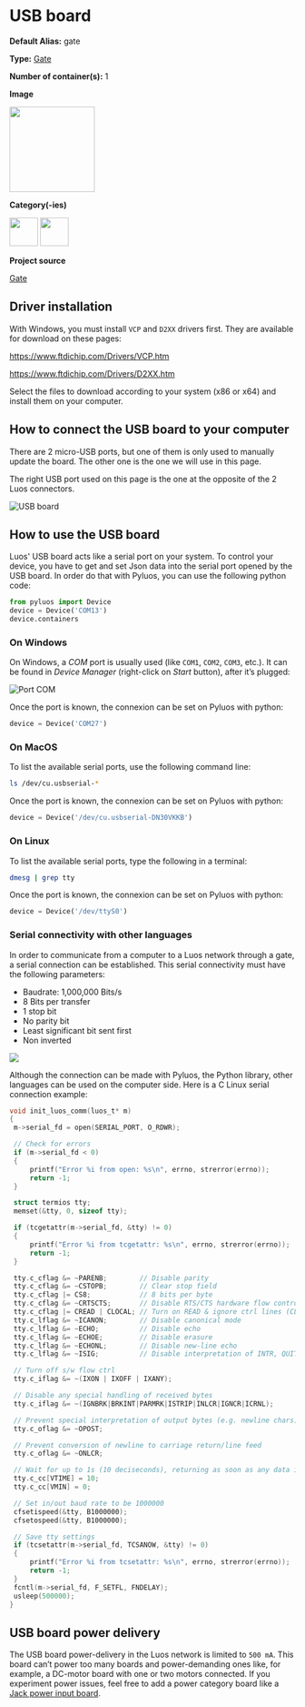 # USB board

<div class="cust_sheet" markdown="1">
<p class="cust_sheet-title" markdown="1"><strong>Default Alias:</strong> gate</p>
<p class="cust_sheet-title" markdown="1"><strong>Type:</strong> <a href="../../software/containers_list/gate.md">Gate</a></p>
<p class="cust_sheet-title" markdown="1"><strong>Number of container(s):</strong> 1</p>
<p class="cust_sheet-title" markdown="1"><strong>Image</strong></p>
<p class="cust_indent" markdown="1"><img height="150" src="/img/usb-container.png" alt="" /></p>
<p class="cust_sheet-title" markdown="1"><strong>Category(-ies)</strong></p>
<p class="cust_indent" markdown="1">
<img height="50" src="/img/sticker-communication.png" title="Communication" alt="" />
<img height="50" src="/img/sticker-power.png" title="Power" alt="" />
</p>
<p class="cust_sheet-title" markdown="1"><strong>Project source </strong></p>
<a class="github-button" data-size="large" aria-label="Star Luos-io/Luos on GitHub" href="https://github.com/Luos-io/Examples/blob/master/Projects/l0/Gate" target="_blank">Gate</a>
</div>

## Driver installation

With Windows, you must install `VCP` and `D2XX` drivers first. They are available for download on these pages:

<a href="https://www.ftdichip.com/Drivers/VCP.htm" target="_blank">https://www.ftdichip.com/Drivers/VCP.htm</a>

<a href="https://www.ftdichip.com/Drivers/D2XX.htm" target="_blank">https://www.ftdichip.com/Drivers/D2XX.htm</a>

Select the files to download according to your system (x86 or x64) and install them on your computer.

## How to connect the USB board to your computer

There are 2 micro-USB ports, but one of them is only used to manually update the board. The other one is the one we will use in this page.

The right USB port used on this page is the one at the opposite of the 2 Luos connectors.

![USB board](/img/usb-1.jpg)

## How to use the USB board

Luos' USB board acts like a serial port on your system.
To control your device, you have to get and set Json data into the serial port opened by the USB board. In order do that with Pyluos, you can use the following python code:

```python
from pyluos import Device
device = Device('COM13')
device.containers
```

### On Windows

On Windows, a _COM_ port is usually used (like `COM1`, `COM2`, `COM3`, etc.). It can be found in _Device Manager_ (right-click on _Start_ button), after it’s plugged:

![Port COM](/img/usb-2.png)

Once the port is known, the connexion can be set on Pyluos with python:

```python
device = Device('COM27')
```

### On MacOS

To list the available serial ports, use the following command line:

```bash
ls /dev/cu.usbserial-*
```

Once the port is known, the connexion can be set on Pyluos with python:

```python
device = Device('/dev/cu.usbserial-DN30VKKB')
```

### On Linux

To list the available serial ports, type the following in a terminal:

```bash
dmesg | grep tty
```

Once the port is known, the connexion can be set on Pyluos with python:

```python
device = Device('/dev/ttyS0')
```

### Serial connectivity with other languages

In order to communicate from a computer to a Luos network through a gate, a serial connection can be established. This serial connectivity must have the following parameters:

- Baudrate: 1,000,000 Bits/s
- 8 Bits per transfer
- 1 stop bit
- No parity bit
- Least significant bit sent first
- Non inverted

![](/img/serial-configuration.png)

Although the connection can be made with Pyluos, the Python library, other languages can be used on the computer side. Here is a C Linux serial connection example:

```C
void init_luos_comm(luos_t* m)
{
 m->serial_fd = open(SERIAL_PORT, O_RDWR);

 // Check for errors
 if (m->serial_fd < 0)
 {
     printf("Error %i from open: %s\n", errno, strerror(errno));
     return -1;
 }

 struct termios tty;
 memset(&tty, 0, sizeof tty);

 if (tcgetattr(m->serial_fd, &tty) != 0)
 {
     printf("Error %i from tcgetattr: %s\n", errno, strerror(errno));
     return -1;
 }

 tty.c_cflag &= ~PARENB;        // Disable parity
 tty.c_cflag &= ~CSTOPB;        // Clear stop field
 tty.c_cflag |= CS8;            // 8 bits per byte
 tty.c_cflag &= ~CRTSCTS;       // Disable RTS/CTS hardware flow control
 tty.c_cflag |= CREAD | CLOCAL; // Turn on READ & ignore ctrl lines (CLOCAL = 1)
 tty.c_lflag &= ~ICANON;        // Disable canonical mode
 tty.c_lflag &= ~ECHO;          // Disable echo
 tty.c_lflag &= ~ECHOE;         // Disable erasure
 tty.c_lflag &= ~ECHONL;        // Disable new-line echo
 tty.c_lflag &= ~ISIG;          // Disable interpretation of INTR, QUIT and SUSP

 // Turn off s/w flow ctrl
 tty.c_iflag &= ~(IXON | IXOFF | IXANY);

 // Disable any special handling of received bytes
 tty.c_iflag &= ~(IGNBRK|BRKINT|PARMRK|ISTRIP|INLCR|IGNCR|ICRNL);

 // Prevent special interpretation of output bytes (e.g. newline chars)
 tty.c_oflag &= ~OPOST;

 // Prevent conversion of newline to carriage return/line feed
 tty.c_oflag &= ~ONLCR;

 // Wait for up to 1s (10 deciseconds), returning as soon as any data is received.
 tty.c_cc[VTIME] = 10;
 tty.c_cc[VMIN] = 0;

 // Set in/out baud rate to be 1000000
 cfsetispeed(&tty, B1000000);
 cfsetospeed(&tty, B1000000);

 // Save tty settings
 if (tcsetattr(m->serial_fd, TCSANOW, &tty) != 0)
 {
     printf("Error %i from tcsetattr: %s\n", errno, strerror(errno));
     return -1;
 }
 fcntl(m->serial_fd, F_SETFL, FNDELAY);
 usleep(500000);
}
```

## USB board power delivery

The USB board power-delivery in the Luos network is limited to `500 mA`. This board can’t power too many boards and power-demanding ones like, for example, a DC-motor board with one or two motors connected. If you experiment power issues, feel free to add a power category board like a [Jack power input board](./jack-power-input.md).
